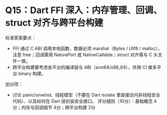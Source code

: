 # Q15：Dart FFI 深入：内存管理、回调、struct 对齐与跨平台构建

标准答案要点：
- FFI 通过 C ABI 调用本地函数，数据必须 marshal（Bytes / Utf8 / malloc），注意 free；回调需用 NativePort 或 NativeCallable；struct 对齐需与 C 头文件一致。
- 跨平台构建要考虑各平台的编译链与 ABI（arm64/x86_64），并用 CI 做多平台 binary 构建。

加分项：
- 讨论 panic/unwind、线程模型（不要在 Dart isolate 里直接访问非线程安全代码）、以及如何在 Dart 层封装安全接口。
评分细则（10分）：基础概念 4分；内存与回调细节 4分；跨平台构建 2分
